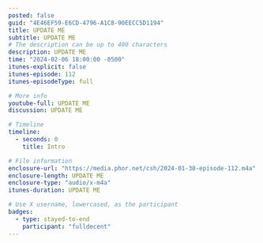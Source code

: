 ```yaml
---
posted: false
guid: "4E46EF59-E6CD-4796-A1C8-90EECC5D1194"
title: UPDATE ME
subtitle: UPDATE ME
# The description can be up to 400 characters
description: UPDATE ME 
time: "2024-02-06 18:00:00 -0500"
itunes-explicit: false
itunes-episode: 112
itunes-episodeType: full

# More info
youtube-full: UPDATE ME
discussion: UPDATE ME

# Timeline
timeline:
  - seconds: 0
    title: Intro

# File information
enclosure-url: "https://media.phor.net/csh/2024-01-30-episode-112.m4a"
enclosure-length: UPDATE ME
enclosure-type: "audio/x-m4a"
itunes-duration: UPDATE ME

# Use X username, lowercased, as the participant
badges:
  - type: stayed-to-end
    participant: "fulldecent"
---
```


<!--end of quick notes-->

